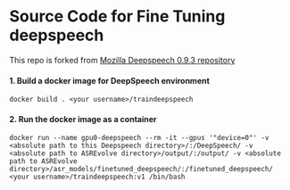 # Source Code for Fine Tuning deepspeech

This repo is forked from [Mozilla Deepspeech 0.9.3 repository](https://github.com/mozilla/DeepSpeech/releases/tag/v0.9.3)


#### 1. Build a docker image for DeepSpeech environment

```
docker build . <your username>/traindeepspeech
```

#### 2. Run the docker image as a container

```
docker run --name gpu0-deepspeech --rm -it --gpus '"device=0"' -v <absolute path to this Deepspeech directory>/:/DeepSpeech/ -v <absolute path to ASREvolve directory>/output/:/output/ -v <absolute path to ASREvolve directory>/asr_models/finetuned_deepspeech/:/finetuned_deepspeech/ <your username>/traindeepspeech:v1 /bin/bash
```